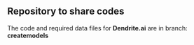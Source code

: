 ## Repository to share codes
The code and required data files for **Dendrite.ai** are in branch: **createmodels**


